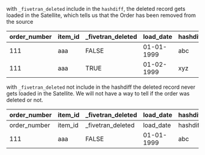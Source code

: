 with `_fivetran_deleted` include in the `hashdiff`, the deleted record gets loaded in the Satellite, which tells us that the Order has been removed from the source

| order_number | item_id | _fivetran_deleted | load_date | hashdiff |
|--------------|---------|-------------------|-----------|----------|
| 111          | aaa     | FALSE             | 01-01-1999| abc      |
| 111          | aaa     | TRUE              | 01-02-1999| xyz      |




with `_fivetran_deleted` not include in the hashdiff the deleted record never gets loaded in the Satellite. We will not have a way to tell if the order was deleted or not.

| order_number | item_id | _fivetran_deleted | load_date | hashdiff |
|--------------|---------|-------------------|-----------|----------|
| order_number | item_id | _fivetran_deleted | load_date | hashdiff |
| 111          | aaa     | FALSE             | 01-01-1999| abc      |
